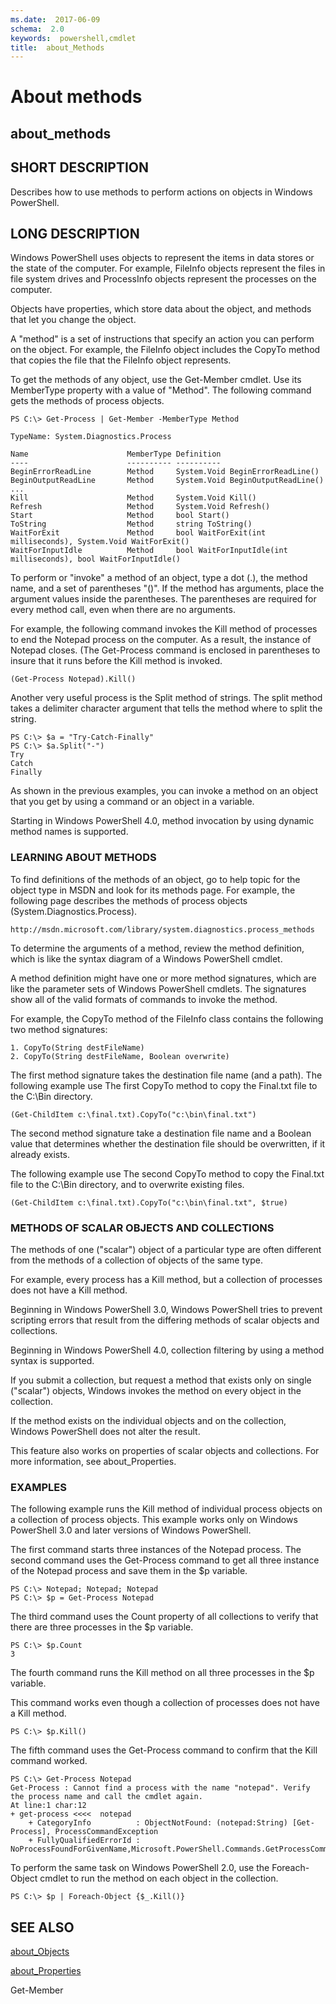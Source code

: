 ```yaml
---
ms.date:  2017-06-09
schema:  2.0
keywords:  powershell,cmdlet
title:  about_Methods
---
```


# About methods
## about_methods


## SHORT DESCRIPTION
Describes how to use methods to perform actions on objects in  Windows PowerShell.


## LONG DESCRIPTION
Windows PowerShell uses objects to represent the items in data stores or the state of the computer. For example, FileInfo objects represent the files in file system drives and ProcessInfo objects represent the processes on the computer.

Objects have properties, which store data about the object, and methods that let you change the object.

A "method" is a set of instructions that specify an action you can perform on the object. For example, the FileInfo object includes the CopyTo method that copies the file that the FileInfo object represents.

To get the methods of any object, use the Get-Member cmdlet. Use its MemberType property with a value of "Method". The following command gets the methods of process objects.


```
PS C:\> Get-Process | Get-Member -MemberType Method
```



```
TypeName: System.Diagnostics.Process  
  
Name                      MemberType Definition  
----                      ---------- ----------  
BeginErrorReadLine        Method     System.Void BeginErrorReadLine()  
BeginOutputReadLine       Method     System.Void BeginOutputReadLine()  
...  
Kill                      Method     System.Void Kill()  
Refresh                   Method     System.Void Refresh()  
Start                     Method     bool Start()  
ToString                  Method     string ToString()  
WaitForExit               Method     bool WaitForExit(int milliseconds), System.Void WaitForExit()  
WaitForInputIdle          Method     bool WaitForInputIdle(int milliseconds), bool WaitForInputIdle()
```


To perform or "invoke" a method of an object, type a dot (.), the method name, and a set of parentheses "()". If the method has arguments, place the argument values inside the parentheses. The parentheses are required for every method call, even when there are no arguments.

For example, the following command invokes the Kill method of processes to end the Notepad process on the computer. As a result, the instance of Notepad closes. (The Get-Process command is enclosed in parentheses to insure that it runs before the Kill method is invoked.


```
(Get-Process Notepad).Kill()
```


Another very useful process is the Split method of strings. The split method takes a delimiter character argument that tells the method where to split the string.


```
PS C:\> $a = "Try-Catch-Finally"  
PS C:\> $a.Split("-")  
Try  
Catch  
Finally
```


As shown in the previous examples, you can invoke a method on an object that you get by using a command or an object in a variable.

Starting in  Windows PowerShell 4.0, method invocation by using dynamic method names is supported.


### LEARNING ABOUT METHODS
To find definitions of the methods of an object, go to help topic for the object type in MSDN and look for its methods page. For example, the following page describes the methods of process objects (System.Diagnostics.Process).


```
http://msdn.microsoft.com/library/system.diagnostics.process_methods
```


To determine the arguments of a method, review the method definition, which is like the syntax diagram of a  Windows PowerShell cmdlet.

A method definition might have one or more method signatures, which are like the parameter sets of  Windows PowerShell cmdlets. The signatures show all of the valid formats of commands to invoke the method.

For example, the CopyTo method of the FileInfo class contains the following two method signatures:


```
1. CopyTo(String destFileName)  
2. CopyTo(String destFileName, Boolean overwrite)
```


The first method signature takes the destination file name (and a path). The following example use The first CopyTo method to copy the Final.txt file to the C:\Bin directory.


```
(Get-ChildItem c:\final.txt).CopyTo("c:\bin\final.txt")
```


The second method signature take a destination file name and a Boolean value that determines whether the destination file should be overwritten, if it already exists.

The following example use The second CopyTo method to copy the Final.txt file to the C:\Bin directory, and to overwrite existing files.


```
(Get-ChildItem c:\final.txt).CopyTo("c:\bin\final.txt", $true)
```



### METHODS OF SCALAR OBJECTS AND COLLECTIONS
The methods of one ("scalar") object of a particular type are often different from the methods of a collection of objects of the same type.

For example, every process has a Kill method, but a collection of processes does not have a Kill method.

Beginning in  Windows PowerShell 3.0,  Windows PowerShell tries to prevent scripting errors that result from the differing methods of scalar objects and collections.

Beginning in  Windows PowerShell 4.0, collection filtering by using a method syntax is supported.

If you submit a collection, but request a method that exists only on single ("scalar") objects, Windows invokes the method on every object in the collection.

If the method exists on the individual objects and on the collection,  Windows PowerShell does not alter the result.

This feature also works on properties of scalar objects and collections. For more information, see about_Properties.


### EXAMPLES
The following example runs the Kill method of individual process objects on a collection of process objects. This example works only on  Windows PowerShell 3.0 and later versions of  Windows PowerShell.

The first command starts three instances of the Notepad process. The second command uses the Get-Process command to get all three instance of the Notepad process and save them in the $p variable.


```
PS C:\> Notepad; Notepad; Notepad  
PS C:\> $p = Get-Process Notepad
```


The third command uses the Count property of all collections to verify that there are three processes in the $p variable.


```
PS C:\> $p.Count  
3
```


The fourth command runs the Kill method on all three processes in the $p variable.

This command works even though a collection of processes does not have a Kill method.


```
PS C:\> $p.Kill()
```


The fifth command uses the Get-Process command to confirm that the Kill command worked.


```
PS C:\> Get-Process Notepad  
Get-Process : Cannot find a process with the name "notepad". Verify the process name and call the cmdlet again.  
At line:1 char:12  
+ get-process <<<<  notepad  
    + CategoryInfo          : ObjectNotFound: (notepad:String) [Get-Process], ProcessCommandException  
    + FullyQualifiedErrorId : NoProcessFoundForGivenName,Microsoft.PowerShell.Commands.GetProcessCommand
```


To perform the same task on  Windows PowerShell 2.0, use the Foreach-Object cmdlet to run the method on each object in the collection.


```
PS C:\> $p | Foreach-Object {$_.Kill()}
```



## SEE ALSO

[about_Objects](about_Objects.md)

[about_Properties](about_Properties.md)

Get-Member

